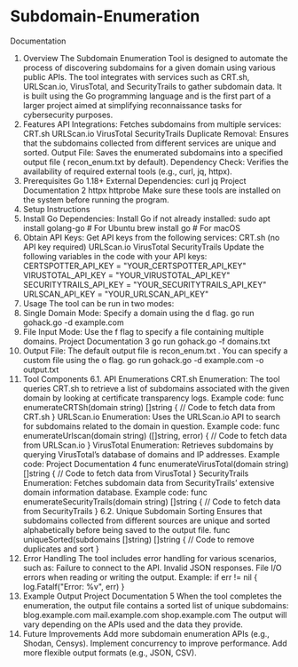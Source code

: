 # Subdomain-Enumeration
Documentation
1. Overview
The Subdomain Enumeration Tool is designed to automate the process of
discovering subdomains for a given domain using various public APIs. The tool
integrates with services such as CRT.sh, URLScan.io, VirusTotal, and
SecurityTrails to gather subdomain data. It is built using the Go programming
language and is the first part of a larger project aimed at simplifying
reconnaissance tasks for cybersecurity purposes.
2. Features
API Integrations: Fetches subdomains from multiple services:
CRT.sh
URLScan.io
VirusTotal
SecurityTrails
Duplicate Removal: Ensures that the subdomains collected from different
services are unique and sorted.
Output File: Saves the enumerated subdomains into a specified output file
( recon_enum.txt by default).
Dependency Check: Verifies the availability of required external tools (e.g.,
curl, jq, httpx).
3. Prerequisites
Go 1.18+
External Dependencies:
curl
jq
Project Documentation 2
httpx
httprobe
Make sure these tools are installed on the system before running the program.
4. Setup Instructions
1. Install Go Dependencies:
Install Go if not already installed:
sudo apt install golang-go # For Ubuntu
brew install go # For macOS
2. Obtain API Keys:
Get API keys from the following services:
CRT.sh (no API key required)
URLScan.io
VirusTotal
SecurityTrails
Update the following variables in the code with your API keys:
CERTSPOTTER_API_KEY = "YOUR_CERTSPOTTER_API_KEY"
VIRUSTOTAL_API_KEY = "YOUR_VIRUSTOTAL_API_KEY"
SECURITYTRAILS_API_KEY = "YOUR_SECURITYTRAILS_API_KEY"
URLSCAN_API_KEY = "YOUR_URLSCAN_API_KEY"
5. Usage
The tool can be run in two modes:
1. Single Domain Mode: Specify a domain using the d flag.
go run gohack.go -d example.com
2. File Input Mode: Use the f flag to specify a file containing multiple
domains.
Project Documentation 3
go run gohack.go -f domains.txt
3. Output File: The default output file is recon_enum.txt . You can specify a
custom file using the o flag.
go run gohack.go -d example.com -o output.txt
6. Tool Components
6.1. API Enumerations
CRT.sh Enumeration:
The tool queries 
CRT.sh to retrieve a list of subdomains associated with the given domain by
looking at certificate transparency logs.
Example code:
func enumerateCRTSh(domain string) []string {
 // Code to fetch data from CRT.sh
}
URLScan.io Enumeration:
Uses the 
URLScan.io API to search for subdomains related to the domain in question.
Example code:
func enumerateUrlscan(domain string) ([]string, error) {
 // Code to fetch data from URLScan.io
}
VirusTotal Enumeration:
Retrieves subdomains by querying VirusTotal’s database of domains and IP
addresses.
Example code:
Project Documentation 4
func enumerateVirusTotal(domain string) []string {
 // Code to fetch data from VirusTotal
}
SecurityTrails Enumeration:
Fetches subdomain data from SecurityTrails’ extensive domain information
database.
Example code:
func enumerateSecurityTrails(domain string) []string {
 // Code to fetch data from SecurityTrails
}
6.2. Unique Subdomain Sorting
Ensures that subdomains collected from different sources are unique and
sorted alphabetically before being saved to the output file.
func uniqueSorted(subdomains []string) []string {
 // Code to remove duplicates and sort
}
7. Error Handling
The tool includes error handling for various scenarios, such as:
Failure to connect to the API.
Invalid JSON responses.
File I/O errors when reading or writing the output.
Example:
if err != nil {
 log.Fatalf("Error: %v", err)
}
8. Example Output
Project Documentation 5
When the tool completes the enumeration, the output file contains a sorted list
of unique subdomains:
blog.example.com
mail.example.com
shop.example.com
The output will vary depending on the APIs used and the data they provide.
9. Future Improvements
Add more subdomain enumeration APIs (e.g., Shodan, Censys).
Implement concurrency to improve performance.
Add more flexible output formats (e.g., JSON, CSV).
